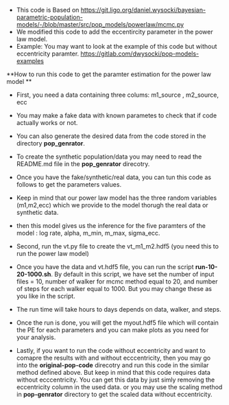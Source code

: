 
* This code is Based on https://git.ligo.org/daniel.wysocki/bayesian-parametric-population-models/-/blob/master/src/pop_models/powerlaw/mcmc.py
* We modified this code to add the eccentircity parameter in the power law model.
* Example: You may want to look at the example of this code but without eccentricity paramter. https://gitlab.com/dwysocki/pop-models-examples

**How to run this code to get the paramter estimation for the power law model **

* First, you need a data containing three colums: m1_source , m2_source, ecc
* You may make a fake data with known parametes to check that if code actually works or not.
* You can also generate the desired data from the code stored in the directory **pop_genrator**.
* To create the synthetic population/data you may need to read the README.md file in the **pop_genrator** direcotry.
* Once you have the fake/synthetic/real data, you can tun this code as follows to get the parameters values.
* Keep in mind that our power law model has the three random variables (m1,m2,ecc) which we provide to the model thorugh the real data or synthetic data.
* then this model gives us the inference for the five paramters of the model : log rate, alpha, m_min, m_max, sigma_ecc.
* Second, run the vt.py file to create the vt_m1_m2.hdf5 (you need this to run the power law model)
* Once you have the data and vt.hdf5 file, you can run the script **run-10-20-1000.sh**. By default in this script, we have set the number of input files = 10, number of walker for mcmc method equal to 20, and number of steps for each walker equal to 1000. But you may change these as you like in the script.
* The run time will take hours to days depends on data, walker, and steps.
* Once the run is done, you will get the myout.hdf5 file which will contain the PE for each parameters and you can make plots as you need for your analysis.


* Lastly, if you want to run the code without eccentricity and want to comapre the results with and without ecccentricity, then you may go into the **original-pop-code** direcotry and run this code in the similar method defined above. But keep in mind that this code requires data without ecccentricity. You can get this data by just simly removing the eccentricity column in the used data. or you may use the scaling method in **pop-genrator** directory to get the scaled data without eccentricity.
